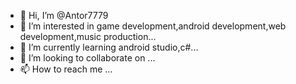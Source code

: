 - 👋 Hi, I’m @Antor7779
- 👀 I’m interested in game development,android development,web development,music production...
- 🌱 I’m currently learning android studio,c#...
- 💞️ I’m looking to collaborate on ...
- 📫 How to reach me ...

<!---
Antor7779/Antor7779 is a ✨ special ✨ repository because its `README.md` (this file) appears on your GitHub profile.
You can click the Preview link to take a look at your changes.
--->
